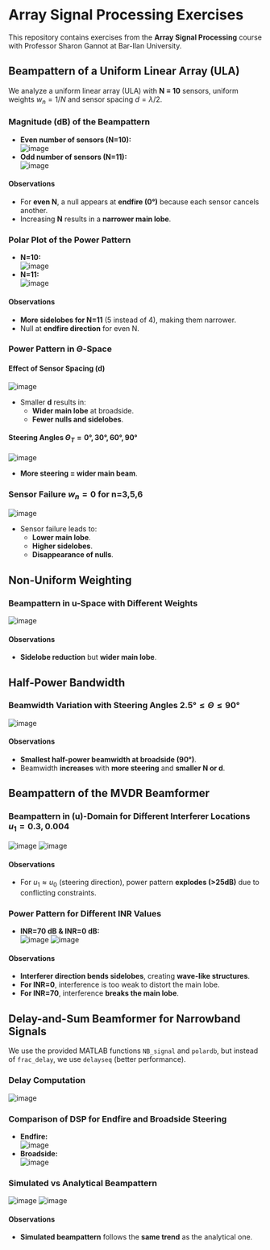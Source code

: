 # Array Signal Processing Exercises

This repository contains exercises from the **Array Signal Processing** course with Professor Sharon Gannot at Bar-Ilan University.

## Beampattern of a Uniform Linear Array (ULA)

We analyze a uniform linear array (ULA) with **N = 10** sensors, uniform weights $`w_n = 1/N`$ and sensor spacing $`d=\lambda/2`$.

### Magnitude (dB) of the Beampattern
- **Even number of sensors (N=10):**  
  ![image](https://github.com/user-attachments/assets/677db6ce-7528-4bbb-a5fd-f3ef59e5feb2)
- **Odd number of sensors (N=11):**  
  ![image](https://github.com/user-attachments/assets/f9e5c7a9-cd59-4f3c-917b-2c3184cd62d8)

#### Observations
- For **even N**, a null appears at **endfire (0°)** because each sensor cancels another.
- Increasing **N** results in a **narrower main lobe**.

### Polar Plot of the Power Pattern
- **N=10:**  
  ![image](https://github.com/user-attachments/assets/1a4e566a-be0b-48b7-a3a0-969c20e711f9)
- **N=11:**  
  ![image](https://github.com/user-attachments/assets/6da0da01-5e1d-440e-bb62-c4309b14686b)

#### Observations
- **More sidelobes for N=11** (5 instead of 4), making them narrower.
- Null at **endfire direction** for even N.

### Power Pattern in $`\Theta`$-Space
#### Effect of Sensor Spacing \(d\)
![image](https://github.com/user-attachments/assets/3e34db15-a77d-43e0-9455-ef99073b5229)
- Smaller **d** results in:
  - **Wider main lobe** at broadside.
  - **Fewer nulls and sidelobes**.

#### Steering Angles $`\Theta_T = 0°, 30°, 60°, 90°`$
![image](https://github.com/user-attachments/assets/caffcdf4-0d3d-439d-992f-a0a95fda9027)
- **More steering = wider main beam**.

### Sensor Failure $`w_n = 0`$ for n=3,5,6
![image](https://github.com/user-attachments/assets/2273b220-81eb-4940-9461-08a61ca461d7)
- Sensor failure leads to:
  - **Lower main lobe**.
  - **Higher sidelobes**.
  - **Disappearance of nulls**.

## Non-Uniform Weighting

### Beampattern in u-Space with Different Weights
![image](https://github.com/user-attachments/assets/17d6fbf3-4185-4921-b90f-e9c73ef63dd2)

#### Observations
- **Sidelobe reduction** but **wider main lobe**.

## Half-Power Bandwidth

### Beamwidth Variation with Steering Angles $`2.5° \leq \Theta \leq 90°`$
![image](https://github.com/user-attachments/assets/b9b40f4e-ea55-4cb0-b781-0d053725c0d4)

#### Observations
- **Smallest half-power beamwidth at broadside (90°)**.
- Beamwidth **increases** with **more steering** and **smaller N or d**.

## Beampattern of the MVDR Beamformer

### Beampattern in \(u\)-Domain for Different Interferer Locations $`u_1 = 0.3, 0.004`$
![image](https://github.com/user-attachments/assets/035df252-3e13-483c-a226-86f9a0077262)
![image](https://github.com/user-attachments/assets/d57a25b2-54e1-4f14-9af7-aeba0651ffc1)

#### Observations
- For $`u_1 \approx u_0`$ (steering direction), power pattern **explodes (>25dB)** due to conflicting constraints.

### Power Pattern for Different INR Values
- **INR=70 dB & INR=0 dB:**  
  ![image](https://github.com/user-attachments/assets/d1a798fb-09b8-4e96-ac46-f362776fd1b7)
  ![image](https://github.com/user-attachments/assets/754e96d7-371d-4c79-aeb6-dcf00b9dc7da)

#### Observations
- **Interferer direction bends sidelobes**, creating **wave-like structures**.
- **For INR=0**, interference is too weak to distort the main lobe.
- **For INR=70**, interference **breaks the main lobe**.

## Delay-and-Sum Beamformer for Narrowband Signals

We use the provided MATLAB functions `NB_signal` and `polardb`, but instead of `frac_delay`, we use `delayseq` (better performance).

### Delay Computation
![image](https://github.com/user-attachments/assets/5e19c9a5-7193-4fec-98e5-3f24123584c5)

### Comparison of DSP for Endfire and Broadside Steering
- **Endfire:**  
  ![image](https://github.com/user-attachments/assets/7430e994-c475-4475-a31e-c9224e456f9c)
- **Broadside:**  
  ![image](https://github.com/user-attachments/assets/c458c2ae-a469-4ca9-8607-0ffd38b2d4c3)

### Simulated vs Analytical Beampattern
![image](https://github.com/user-attachments/assets/dd074c30-4901-482a-9cac-498974acbb6f)
![image](https://github.com/user-attachments/assets/c3eccc45-bee8-4a60-b009-be5162a5fcd6)

#### Observations
- **Simulated beampattern** follows the **same trend** as the analytical one.


